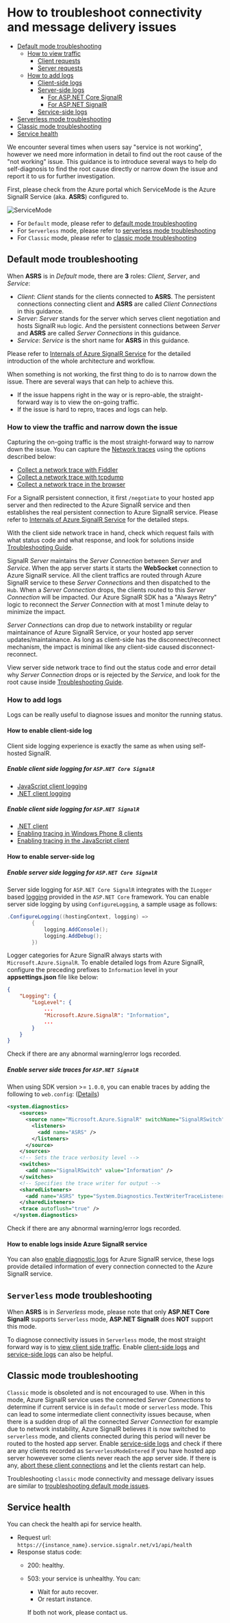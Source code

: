 # How to troubleshoot connectivity and message delivery issues

- [Default mode troubleshooting](#default_mode_tsg)
    - [How to view traffic](#view_traffic)
        - [Client requests](#view_traffic_client)
        - [Server requests](#view_traffic_server)
    - [How to add logs](#add_logs)
        - [Client-side logs](#add_logs_client)
        - [Server-side logs](#add_logs_server)
            - [For ASP.NET Core SignalR](#add_logs_server_aspnetcore)
            - [For ASP.NET SignalR](#add_logs_server_aspnet)
        - [Service-side logs](#add_logs_service)
- [Serverless mode troubleshooting](#serverless_mode_tsg)
- [Classic mode troubleshooting](#classic_mode_tsg)
- [Service health](#service_health)

We encounter several times when users say "service is not working", however we need more information in detail to find out the root cause of the "not working" issue. This guidance is to introduce several ways to help do self-diagnosis to find the root cause directly or narrow down the issue and report it to us for further investigation.

First, please check from the Azure portal which ServiceMode is the Azure SignalR Service (aka. **ASRS**) configured to.

![ServiceMode](./images/service-mode.png)

* For `Default` mode, please refer to [default mode troubleshooting](#default_mode_tsg)
* For `Serverless` mode, please refer to [serverless mode troubleshooting](#serverless_mode_tsg)
* For `Classic` mode, please refer to [classic mode troubleshooting](#classic_mode_tsg)

<a name="default_mode_tsg"></a>
## Default mode troubleshooting
When **ASRS** is in *Default* mode, there are **3** roles: *Client*, *Server*, and *Service*:
* *Client*: *Client* stands for the clients connected to **ASRS**. The persistent connections connecting client and **ASRS** are called *Client Connections* in this guidance.
* *Server*: *Server* stands for the server which serves client negotiation and hosts SignalR `Hub` logic. And the persistent connections between *Server* and **ASRS** are called *Server Connections* in this guidance.
* *Service*: *Service* is the short name for **ASRS** in this guidance.

Please refer to [Internals of Azure SignalR Service](./internal.md) for the detailed introduction of the whole architecture and workflow.

When something is not working, the first thing to do is to narrow down the issue. There are several ways that can help to achieve this. 
* If the issue happens right in the way or is repro-able, the straight-forward way is to view the on-going traffic. 
* If the issue is hard to repro, traces and logs can help.

<a name="view_traffic"></a>
### How to view the traffic and narrow down the issue
Capturing the on-going traffic is the most straight-forward way to narrow down the issue. You can capture the [Network traces](https://docs.microsoft.com/en-us/aspnet/core/signalr/diagnostics#network-traces) using the options described below:

- [Collect a network trace with Fiddler](https://docs.microsoft.com/en-us/aspnet/core/signalr/diagnostics#network-traces)
- [Collect a network trace with tcpdump](https://docs.microsoft.com/en-us/aspnet/core/signalr/diagnostics#collect-a-network-trace-with-tcpdump-macos-and-linux-only)
- [Collect a network trace in the browser](https://docs.microsoft.com/en-us/aspnet/core/signalr/diagnostics#collect-a-network-trace-in-the-browser)

<a name="view_traffic_client"></a>

For a SignalR persistent connection, it first `/negotiate` to your hosted app server and then redirected to the Azure SignalR service and then establishes the real persistent connection to Azure SignalR service. Please refer to [Internals of Azure SignalR Service](./internal.md) for the detailed steps.

With the client side network trace in hand, check which request fails with what status code and what response, and look for solutions inside [Troubleshooting Guide](./tsg.md).

<a name="view_traffic_server"></a>

SignalR *Server* maintains the *Server Connection* between *Server* and *Service*. When the app server starts it starts the **WebSocket** connection to Azure SignalR service. All the client traffics are routed through Azure SignalR service to these *Server Connection*s and then dispatched to the `Hub`. When a *Server Connection* drops, the clients routed to this *Server Connection* will be impacted. Our Azure SignalR SDK has a "Always Retry" logic to reconnect the *Server Connection* with at most 1 minute delay to minimize the impact.

*Server Connection*s can drop due to network instability or regular maintainance of Azure SignalR Service, or your hosted app server updates/maintainance. As long as client-side has the disconnect/reconnect mechanism, the impact is minimal like any client-side caused disconnect-reconnect.

View server side network trace to find out the status code and error detail why *Server Connection* drops or is rejected by the *Service*, and look for the root cause inside [Troubleshooting Guide](./tsg.md).

<a name="add_logs"></a>
### How to add logs
Logs can be really useful to diagnose issues and monitor the running status.

<a name="add_logs_client"></a>
#### How to enable client-side log
Client side logging experience is exactly the same as when using self-hosted SignalR.
<a name="add_logs_client_aspnetcore"></a>
##### Enable client side logging for `ASP.NET Core SignalR`
- [JavaScript client logging](https://docs.microsoft.com/en-us/aspnet/core/signalr/diagnostics#javascript-client-logging)
- [.NET client logging](https://docs.microsoft.com/en-us/aspnet/core/signalr/diagnostics#net-client-logging)

<a name="add_logs_client_aspnet"></a>
##### Enable client side logging for `ASP.NET SignalR`
- [.NET client](https://docs.microsoft.com/en-us/aspnet/signalr/overview/testing-and-debugging/enabling-signalr-tracing#enabling-tracing-in-the-net-client-windows-desktop-apps)
- [Enabling tracing in Windows Phone 8 clients](https://docs.microsoft.com/en-us/aspnet/signalr/overview/testing-and-debugging/enabling-signalr-tracing#enabling-tracing-in-windows-phone-8-clients)
- [Enabling tracing in the JavaScript client](https://docs.microsoft.com/en-us/aspnet/signalr/overview/testing-and-debugging/enabling-signalr-tracing#enabling-tracing-in-the-javascript-client)

<a name="add_logs_server"></a>
#### How to enable server-side log
<a name="add_logs_server_aspnetcore"></a>
##### Enable server side logging for `ASP.NET Core SignalR`
Server side logging for `ASP.NET Core SignalR` integrates with the `ILogger` based [logging](https://docs.microsoft.com/en-us/aspnet/core/fundamentals/logging/?view=aspnetcore-2.1&tabs=aspnetcore2x) provided in the `ASP.NET Core` framework. You can enable server side logging by using `ConfigureLogging`, a sample usage as follows:
```cs
.ConfigureLogging((hostingContext, logging) =>
        {
            logging.AddConsole();
            logging.AddDebug();
        })
```
Logger categories for Azure SignalR always starts with `Microsoft.Azure.SignalR`. To enable detailed logs from Azure SignalR, configure the preceding prefixes to `Information` level in your **appsettings.json** file like below:
```JSON
{
    "Logging": {
        "LogLevel": {
            ...
            "Microsoft.Azure.SignalR": "Information",
            ...
        }
    }
}
```

Check if there are any abnormal warning/error logs recorded. 

<a name="add_logs_server_aspnet"></a>
##### Enable server side traces for `ASP.NET SignalR`
When using SDK version >= `1.0.0`, you can enable traces by adding the following to `web.config`: ([Details](https://github.com/Azure/azure-signalr/issues/452#issuecomment-478858102))
```xml
<system.diagnostics>
    <sources>
      <source name="Microsoft.Azure.SignalR" switchName="SignalRSwitch">
        <listeners>
          <add name="ASRS" />
        </listeners>
      </source>
    </sources>
    <!-- Sets the trace verbosity level -->
    <switches>
      <add name="SignalRSwitch" value="Information" />
    </switches>
    <!-- Specifies the trace writer for output -->
    <sharedListeners>
      <add name="ASRS" type="System.Diagnostics.TextWriterTraceListener" initializeData="asrs.log.txt" />
    </sharedListeners>
    <trace autoflush="true" />
  </system.diagnostics>
```

Check if there are any abnormal warning/error logs recorded. 

<a name="add_logs_service"></a>
#### How to enable logs inside Azure SignalR service
You can also [enable diagnostic logs](https://docs.microsoft.com/en-us/azure/azure-signalr/signalr-tutorial-diagnostic-logs) for Azure SignalR service, these logs provide detailed information of every connection connected to the Azure SignalR service.

<a name="serverless_mode_tsg"></a>
## `Serverless` mode troubleshooting
When **ASRS** is in *Serverless* mode, please note that only **ASP.NET Core SignalR** supports `Serverless` mode, **ASP.NET SignalR** does **NOT** support this mode.

To diagnose connectivity issues in `Serverless` mode, the most straight forward way is to [view client side traffic](#view_traffic_client). Enable [client-side logs](#add_logs_client) and [service-side logs](#add_logs_service) can also be helpful.

<a name="classic_mode_tsg"></a>
## Classic mode troubleshooting
`Classic` mode is obsoleted and is not encouraged to use. When in this mode, Azure SignalR service uses the connected *Server Connections* to determine if current service is in `default` mode or `serverless` mode. This can lead to some intermediate client connectivity issues because, when there is a sudden drop of all the connected *Server Connection* for example due to network instability, Azure SignalR believes it is now switched to `serverless` mode, and clients connected during this period will never be routed to the hosted app server. Enable [service-side logs](#add_logs_service) and check if there are any clients recorded as `ServerlessModeEntered` if you have hosted app server howevever some clients never reach the app server side. If there is any, [abort these client connections](#TODO_Add_REST_API) and let the clients restart can help.

Troubleshooting `classic` mode connectivity and message delivary issues are similar to [troubleshooting default mode issues](#default_mode_tsg).

<a name="service_health"></a>
## Service health

You can check the health api for service health.

* Request url: `https://{instance_name}.service.signalr.net/v1/api/health`
* Response status code:
  * 200: healthy.
  * 503: your service is unhealthy.
    You can:
    * Wait for auto recover.
    * Or restart instance.
    
    If both not work, please contact us.
